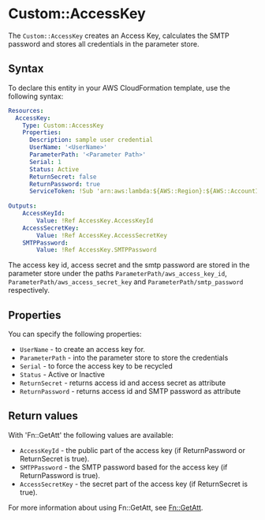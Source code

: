 # Custom::AccessKey
The `Custom::AccessKey` creates an Access Key, calculates the SMTP password and stores all credentials in the parameter store.

## Syntax
To declare this entity in your AWS CloudFormation template, use the following syntax:

```yaml
Resources:
  AccessKey:
    Type: Custom::AccessKey
    Properties:
      Description: sample user credential
      UserName: '<UserName>'
      ParameterPath: '<Parameter Path>'
      Serial: 1
      Status: Active
      ReturnSecret: false
      ReturnPassword: true
      ServiceToken: !Sub 'arn:aws:lambda:${AWS::Region}:${AWS::AccountId}:function:binxio-cfn-secret-provider'
        
Outputs:
    AccessKeyId:
        Value: !Ref AccessKey.AccessKeyId
    AccessSecretKey:
        Value: !Ref AccessKey.AccessSecretKey
    SMTPPassword:
        Value: !Ref AccessKey.SMTPPassword
```

The access key id, access secret and the smtp password are stored in the parameter store under the paths `ParameterPath/aws_access_key_id`, `ParameterPath/aws_access_secret_key` and `ParameterPath/smtp_password` respectively.

## Properties
You can specify the following properties:

- `UserName`  - to create an access key for.
- `ParameterPath`  - into the parameter store to store the credentials
- `Serial`  - to force the access key to be recycled
- `Status`  - Active or Inactive
- `ReturnSecret`  - returns access id and access secret as attribute
- `ReturnPassword`  - returns access id and SMTP password as attribute

## Return values
With 'Fn::GetAtt' the following values are available:

- `AccessKeyId` - the public part of the access key (if ReturnPassword or ReturnSecret is true).
- `SMTPPassword` - the SMTP password based for the access key (if ReturnPassword is true).
- `AccessSecretKey` - the secret part of the access key (if ReturnSecret is true).

For more information about using Fn::GetAtt, see [Fn::GetAtt](http://docs.aws.amazon.com/AWSCloudFormation/latest/UserGuide/intrinsic-function-reference-getatt.html).
